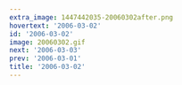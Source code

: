 ```yaml
---
extra_image: 1447442035-20060302after.png
hovertext: '2006-03-02'
id: '2006-03-02'
image: 20060302.gif
next: '2006-03-03'
prev: '2006-03-01'
title: '2006-03-02'
---
```

